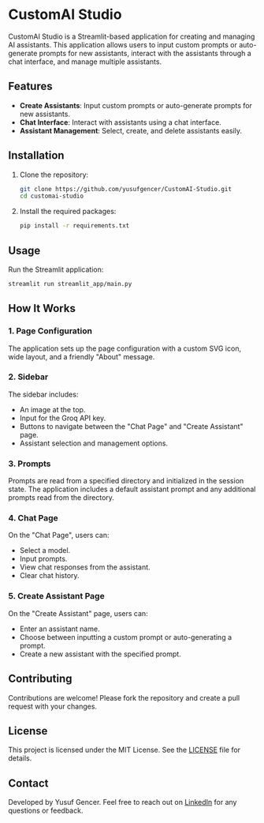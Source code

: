 
# CustomAI Studio

CustomAI Studio is a Streamlit-based application for creating and managing AI assistants. This application allows users to input custom prompts or auto-generate prompts for new assistants, interact with the assistants through a chat interface, and manage multiple assistants.

## Features

- **Create Assistants**: Input custom prompts or auto-generate prompts for new assistants.
- **Chat Interface**: Interact with assistants using a chat interface.
- **Assistant Management**: Select, create, and delete assistants easily.

## Installation

1. Clone the repository:
    ```sh
    git clone https://github.com/yusufgencer/CustomAI-Studio.git
    cd customai-studio
    ```

2. Install the required packages:
    ```sh
    pip install -r requirements.txt
    ```

## Usage

Run the Streamlit application:
```sh
streamlit run streamlit_app/main.py
```

## How It Works

### 1. Page Configuration

The application sets up the page configuration with a custom SVG icon, wide layout, and a friendly "About" message.

### 2. Sidebar

The sidebar includes:
- An image at the top.
- Input for the Groq API key.
- Buttons to navigate between the "Chat Page" and "Create Assistant" page.
- Assistant selection and management options.

### 3. Prompts

Prompts are read from a specified directory and initialized in the session state. The application includes a default assistant prompt and any additional prompts read from the directory.

### 4. Chat Page

On the "Chat Page", users can:
- Select a model.
- Input prompts.
- View chat responses from the assistant.
- Clear chat history.

### 5. Create Assistant Page

On the "Create Assistant" page, users can:
- Enter an assistant name.
- Choose between inputting a custom prompt or auto-generating a prompt.
- Create a new assistant with the specified prompt.

## Contributing

Contributions are welcome! Please fork the repository and create a pull request with your changes.

## License

This project is licensed under the MIT License. See the [LICENSE](LICENSE) file for details.

## Contact

Developed by Yusuf Gencer. Feel free to reach out on [LinkedIn](https://www.linkedin.com/in/yusufgencer/) for any questions or feedback.
